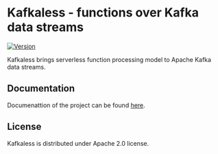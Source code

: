 # Kafkaless - functions over Kafka data streams

[![Version](https://img.shields.io/badge/kafkaless-0.4-blue.svg)](https://github.com/kafkaless/kafkaless/releases)

Kafkaless brings serverless function processing model to Apache Kafka data streams.

## Documentation

Documenattion of the project can be found [here](documentation.md).

## License

Kafkaless is distributed under Apache 2.0 license.